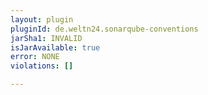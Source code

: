 ```yaml
---
layout: plugin
pluginId: de.weltn24.sonarqube-conventions
jarSha1: INVALID
isJarAvailable: true
error: NONE
violations: []

---
```

